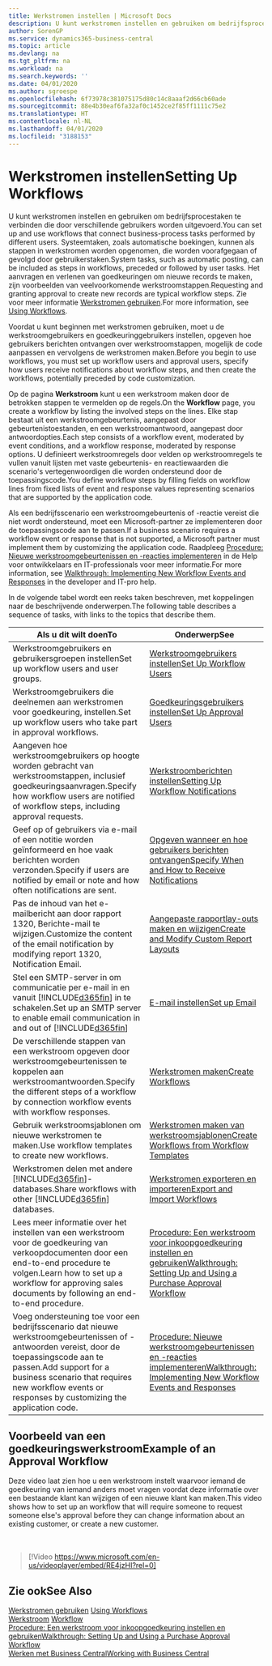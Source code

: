 ```yaml
---
title: Werkstromen instellen | Microsoft Docs
description: U kunt werkstromen instellen en gebruiken om bedrijfsprocestaken te verbinden die door verschillende gebruikers worden uitgevoerd. Systeemtaken, zoals automatische boekingen, kunnen als stappen in werkstromen worden opgenomen, die worden voorafgegaan of gevolgd door gebruikerstaken. Het aanvragen en verlenen van goedkeuringen om nieuwe records te maken, zijn voorbeelden van veelvoorkomende werkstroomstappen.
author: SorenGP
ms.service: dynamics365-business-central
ms.topic: article
ms.devlang: na
ms.tgt_pltfrm: na
ms.workload: na
ms.search.keywords: ''
ms.date: 04/01/2020
ms.author: sgroespe
ms.openlocfilehash: 6f73978c381075175d80c14c8aaaf2d66cb60ade
ms.sourcegitcommit: 88e4b30eaf6fa32af0c1452ce2f85ff1111c75e2
ms.translationtype: HT
ms.contentlocale: nl-NL
ms.lasthandoff: 04/01/2020
ms.locfileid: "3188153"
---
```

# <a name="setting-up-workflows"></a><span data-ttu-id="5727a-105">Werkstromen instellen</span><span class="sxs-lookup"><span data-stu-id="5727a-105">Setting Up Workflows</span></span>
<span data-ttu-id="5727a-106">U kunt werkstromen instellen en gebruiken om bedrijfsprocestaken te verbinden die door verschillende gebruikers worden uitgevoerd.</span><span class="sxs-lookup"><span data-stu-id="5727a-106">You can set up and use workflows that connect business-process tasks performed by different users.</span></span> <span data-ttu-id="5727a-107">Systeemtaken, zoals automatische boekingen, kunnen als stappen in werkstromen worden opgenomen, die worden voorafgegaan of gevolgd door gebruikerstaken.</span><span class="sxs-lookup"><span data-stu-id="5727a-107">System tasks, such as automatic posting, can be included as steps in workflows, preceded or followed by user tasks.</span></span> <span data-ttu-id="5727a-108">Het aanvragen en verlenen van goedkeuringen om nieuwe records te maken, zijn voorbeelden van veelvoorkomende werkstroomstappen.</span><span class="sxs-lookup"><span data-stu-id="5727a-108">Requesting and granting approval to create new records are typical workflow steps.</span></span> <span data-ttu-id="5727a-109">Zie voor meer informatie [Werkstromen gebruiken](across-use-workflows.md).</span><span class="sxs-lookup"><span data-stu-id="5727a-109">For more information, see [Using Workflows](across-use-workflows.md).</span></span>  

 <span data-ttu-id="5727a-110">Voordat u kunt beginnen met werkstromen gebruiken, moet u de werkstroomgebruikers en goedkeuringgebruikers instellen, opgeven hoe gebruikers berichten ontvangen over werkstroomstappen, mogelijk de code aanpassen en vervolgens de werkstromen maken.</span><span class="sxs-lookup"><span data-stu-id="5727a-110">Before you begin to use workflows, you must set up workflow users and approval users, specify how users receive notifications about workflow steps, and then create the workflows, potentially preceded by code customization.</span></span>  

 <span data-ttu-id="5727a-111">Op de pagina **Werkstroom** kunt u een werkstroom maken door de betrokken stappen te vermelden op de regels.</span><span class="sxs-lookup"><span data-stu-id="5727a-111">On the **Workflow** page, you create a workflow by listing the involved steps on the lines.</span></span> <span data-ttu-id="5727a-112">Elke stap bestaat uit een werkstroomgebeurtenis, aangepast door gebeurtenistoestanden, en een werkstroomantwoord, aangepast door antwoordopties.</span><span class="sxs-lookup"><span data-stu-id="5727a-112">Each step consists of a workflow event, moderated by event conditions, and a workflow response, moderated by response options.</span></span> <span data-ttu-id="5727a-113">U definieert werkstroomregels door velden op werkstroomregels te vullen vanuit lijsten met vaste gebeurtenis- en reactiewaarden die scenario's vertegenwoordigen die worden ondersteund door de toepassingscode.</span><span class="sxs-lookup"><span data-stu-id="5727a-113">You define workflow steps by filling fields on workflow lines from fixed lists of event and response values representing scenarios that are supported by the application code.</span></span>  

 <span data-ttu-id="5727a-114">Als een bedrijfsscenario een werkstroomgebeurtenis of -reactie vereist die niet wordt ondersteund, moet een Microsoft-partner ze implementeren door de toepassingscode aan te passen.</span><span class="sxs-lookup"><span data-stu-id="5727a-114">If a business scenario requires a workflow event or response that is not supported, a Microsoft partner must implement them by customizing the application code.</span></span> <span data-ttu-id="5727a-115">Raadpleeg [Procedure: Nieuwe werkstroomgebeurtenissen en -reacties implementeren](/dynamics-nav/Walkthrough--Implementing-New-Workflow-Events-and-Responses) in de Help voor ontwikkelaars en IT-professionals voor meer informatie.</span><span class="sxs-lookup"><span data-stu-id="5727a-115">For more information, see [Walkthrough: Implementing New Workflow Events and Responses](/dynamics-nav/Walkthrough--Implementing-New-Workflow-Events-and-Responses) in the developer and IT-pro help.</span></span>

 <span data-ttu-id="5727a-116">In de volgende tabel wordt een reeks taken beschreven, met koppelingen naar de beschrijvende onderwerpen.</span><span class="sxs-lookup"><span data-stu-id="5727a-116">The following table describes a sequence of tasks, with links to the topics that describe them.</span></span>  

|<span data-ttu-id="5727a-117">**Als u dit wilt doen**</span><span class="sxs-lookup"><span data-stu-id="5727a-117">**To**</span></span>|<span data-ttu-id="5727a-118">**Onderwerp**</span><span class="sxs-lookup"><span data-stu-id="5727a-118">**See**</span></span>|  
|------------|-------------|  
|<span data-ttu-id="5727a-119">Werkstroomgebruikers en gebruikersgroepen instellen</span><span class="sxs-lookup"><span data-stu-id="5727a-119">Set up workflow users and user groups.</span></span>|[<span data-ttu-id="5727a-120">Werkstroomgebruikers instellen</span><span class="sxs-lookup"><span data-stu-id="5727a-120">Set Up Workflow Users</span></span>](across-how-to-set-up-workflow-users.md)|  
|<span data-ttu-id="5727a-121">Werkstroomgebruikers die deelnemen aan werkstromen voor goedkeuring, instellen.</span><span class="sxs-lookup"><span data-stu-id="5727a-121">Set up workflow users who take part in approval workflows.</span></span>|[<span data-ttu-id="5727a-122">Goedkeuringsgebruikers instellen</span><span class="sxs-lookup"><span data-stu-id="5727a-122">Set Up Approval Users</span></span>](across-how-to-set-up-approval-users.md)|  
|<span data-ttu-id="5727a-123">Aangeven hoe werkstroomgebruikers op hoogte worden gebracht van werkstroomstappen, inclusief goedkeuringsaanvragen.</span><span class="sxs-lookup"><span data-stu-id="5727a-123">Specify how workflow users are notified of workflow steps, including approval requests.</span></span>|[<span data-ttu-id="5727a-124">Werkstroomberichten instellen</span><span class="sxs-lookup"><span data-stu-id="5727a-124">Setting Up Workflow Notifications</span></span>](across-setting-up-workflow-notifications.md)|  
|<span data-ttu-id="5727a-125">Geef op of gebruikers via e-mail of een notitie worden geïnformeerd en hoe vaak berichten worden verzonden.</span><span class="sxs-lookup"><span data-stu-id="5727a-125">Specify if users are notified by email or note and how often notifications are sent.</span></span>|[<span data-ttu-id="5727a-126">Opgeven wanneer en hoe gebruikers berichten ontvangen</span><span class="sxs-lookup"><span data-stu-id="5727a-126">Specify When and How to Receive Notifications</span></span>](across-how-to-specify-when-and-how-to-receive-notifications.md)|  
|<span data-ttu-id="5727a-127">Pas de inhoud van het e-mailbericht aan door rapport 1320, Berichte-mail te wijzigen.</span><span class="sxs-lookup"><span data-stu-id="5727a-127">Customize the content of the email notification by modifying report 1320, Notification Email.</span></span>|[<span data-ttu-id="5727a-128">Aangepaste rapportlay-outs maken en wijzigen</span><span class="sxs-lookup"><span data-stu-id="5727a-128">Create and Modify Custom Report Layouts</span></span>](ui-how-create-custom-report-layout.md)|  
|<span data-ttu-id="5727a-129">Stel een SMTP-server in om communicatie per e-mail in en vanuit [!INCLUDE[d365fin](includes/d365fin_md.md)] in te schakelen.</span><span class="sxs-lookup"><span data-stu-id="5727a-129">Set up an SMTP server to enable email communication in and out of [!INCLUDE[d365fin](includes/d365fin_md.md)]</span></span>|[<span data-ttu-id="5727a-130">E-mail instellen</span><span class="sxs-lookup"><span data-stu-id="5727a-130">Set up Email</span></span>](admin-how-setup-email.md)|
|<span data-ttu-id="5727a-131">De verschillende stappen van een werkstroom opgeven door werkstroomgebeurtenissen te koppelen aan werkstroomantwoorden.</span><span class="sxs-lookup"><span data-stu-id="5727a-131">Specify the different steps of a workflow by connection workflow events with workflow responses.</span></span>|[<span data-ttu-id="5727a-132">Werkstromen maken</span><span class="sxs-lookup"><span data-stu-id="5727a-132">Create Workflows</span></span>](across-how-to-create-workflows.md)|  
|<span data-ttu-id="5727a-133">Gebruik werkstroomsjablonen om nieuwe werkstromen te maken.</span><span class="sxs-lookup"><span data-stu-id="5727a-133">Use workflow templates to create new workflows.</span></span>|[<span data-ttu-id="5727a-134">Werkstromen maken van werkstroomsjablonen</span><span class="sxs-lookup"><span data-stu-id="5727a-134">Create Workflows from Workflow Templates</span></span>](across-how-to-create-workflows-from-workflow-templates.md)|  
|<span data-ttu-id="5727a-135">Werkstromen delen met andere [!INCLUDE[d365fin](includes/d365fin_md.md)]-databases.</span><span class="sxs-lookup"><span data-stu-id="5727a-135">Share workflows with other [!INCLUDE[d365fin](includes/d365fin_md.md)] databases.</span></span>|[<span data-ttu-id="5727a-136">Werkstromen exporteren en importeren</span><span class="sxs-lookup"><span data-stu-id="5727a-136">Export and Import Workflows</span></span>](across-how-to-export-and-import-workflows.md)|  
|<span data-ttu-id="5727a-137">Lees meer informatie over het instellen van een werkstroom voor de goedkeuring van verkoopdocumenten door een end-to-end procedure te volgen.</span><span class="sxs-lookup"><span data-stu-id="5727a-137">Learn how to set up a workflow for approving sales documents by following an end-to-end procedure.</span></span>|[<span data-ttu-id="5727a-138">Procedure: Een werkstroom voor inkoopgoedkeuring instellen en gebruiken</span><span class="sxs-lookup"><span data-stu-id="5727a-138">Walkthrough: Setting Up and Using a Purchase Approval Workflow</span></span>](walkthrough-setting-up-and-using-a-purchase-approval-workflow.md)|  
|<span data-ttu-id="5727a-139">Voeg ondersteuning toe voor een bedrijfsscenario dat nieuwe werkstroomgebeurtenissen of -antwoorden vereist, door de toepassingscode aan te passen.</span><span class="sxs-lookup"><span data-stu-id="5727a-139">Add support for a business scenario that requires new workflow events or responses by customizing the application code.</span></span>|[<span data-ttu-id="5727a-140">Procedure: Nieuwe werkstroomgebeurtenissen en -reacties implementeren</span><span class="sxs-lookup"><span data-stu-id="5727a-140">Walkthrough: Implementing New Workflow Events and Responses</span></span>](/dynamics-nav/Walkthrough--Implementing-New-Workflow-Events-and-Responses)|  

## <a name="example-of-an-approval-workflow"></a><span data-ttu-id="5727a-141">Voorbeeld van een goedkeuringswerkstroom</span><span class="sxs-lookup"><span data-stu-id="5727a-141">Example of an Approval Workflow</span></span>
<span data-ttu-id="5727a-142">Deze video laat zien hoe u een werkstroom instelt waarvoor iemand de goedkeuring van iemand anders moet vragen voordat deze informatie over een bestaande klant kan wijzigen of een nieuwe klant kan maken.</span><span class="sxs-lookup"><span data-stu-id="5727a-142">This video shows how to set up an workflow that will require someone to request someone else's approval before they can change information about an existing customer, or create a new customer.</span></span>  
<br><br>  

> [!Video https://www.microsoft.com/en-us/videoplayer/embed/RE4jzHI?rel=0]

## <a name="see-also"></a><span data-ttu-id="5727a-143">Zie ook</span><span class="sxs-lookup"><span data-stu-id="5727a-143">See Also</span></span>  
 <span data-ttu-id="5727a-144">[Werkstromen gebruiken](across-use-workflows.md) </span><span class="sxs-lookup"><span data-stu-id="5727a-144">[Using Workflows](across-use-workflows.md) </span></span>  
 <span data-ttu-id="5727a-145">[Werkstroom](across-workflow.md) </span><span class="sxs-lookup"><span data-stu-id="5727a-145">[Workflow](across-workflow.md) </span></span>  
 [<span data-ttu-id="5727a-146">Procedure: Een werkstroom voor inkoopgoedkeuring instellen en gebruiken</span><span class="sxs-lookup"><span data-stu-id="5727a-146">Walkthrough: Setting Up and Using a Purchase Approval Workflow</span></span>](walkthrough-setting-up-and-using-a-purchase-approval-workflow.md)  
 [<span data-ttu-id="5727a-147">Werken met Business Central</span><span class="sxs-lookup"><span data-stu-id="5727a-147">Working with Business Central</span></span>](ui-work-product.md)
